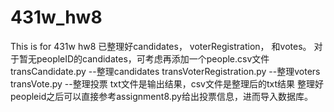 # 431w_hw8
This is for 431w hw8
已整理好candidates， voterRegistration， 和votes。
对于暂无peopleID的candidates，可考虑再添加一个people.csv文件
transCandidate.py --整理candidates
transVoterRegistration.py --整理voters
transVote.py --整理投票
txt文件是输出结果，csv文件是整理后的txt结果
整理好peopleid之后可以直接参考assignment8.py给出投票信息，进而导入数据库。
